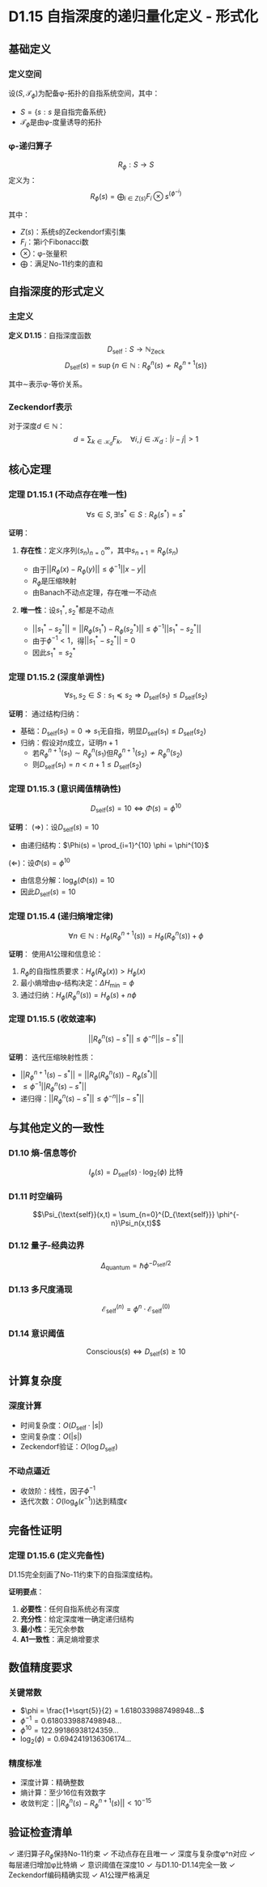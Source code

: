 # D1.15 自指深度的递归量化定义 - 形式化

## 基础定义

### 定义空间
设$(S, \mathcal{T}_\phi)$为配备φ-拓扑的自指系统空间，其中：
- $S = \{s : s \text{ 是自指完备系统}\}$
- $\mathcal{T}_\phi$是由φ-度量诱导的拓扑

### φ-递归算子
$$R_\phi: S \to S$$
定义为：
$$R_\phi(s) = \bigoplus_{i \in Z(s)} F_i \otimes s^{(\phi^{-i})}$$

其中：
- $Z(s)$：系统s的Zeckendorf索引集
- $F_i$：第i个Fibonacci数
- $\otimes$：φ-张量积
- $\bigoplus$：满足No-11约束的直和

## 自指深度的形式定义

### 主定义
**定义 D1.15**：自指深度函数
$$D_{\text{self}}: S \to \mathbb{N}_{\text{Zeck}}$$
$$D_{\text{self}}(s) = \sup\{n \in \mathbb{N} : R_\phi^n(s) \not\sim R_\phi^{n+1}(s)\}$$

其中$\sim$表示φ-等价关系。

### Zeckendorf表示
对于深度$d \in \mathbb{N}$：
$$d = \sum_{k \in \mathcal{K}_d} F_k, \quad \forall i,j \in \mathcal{K}_d: |i-j| > 1$$

## 核心定理

### 定理 D1.15.1 (不动点存在唯一性)
$$\forall s \in S, \exists! s^* \in S: R_\phi(s^*) = s^*$$

**证明**：
1. **存在性**：定义序列$(s_n)_{n=0}^{\infty}$，其中$s_{n+1} = R_\phi(s_n)$
   - 由于$||R_\phi(x) - R_\phi(y)|| \leq \phi^{-1}||x - y||$
   - $R_\phi$是压缩映射
   - 由Banach不动点定理，存在唯一不动点

2. **唯一性**：设$s_1^*, s_2^*$都是不动点
   - $||s_1^* - s_2^*|| = ||R_\phi(s_1^*) - R_\phi(s_2^*)|| \leq \phi^{-1}||s_1^* - s_2^*||$
   - 由于$\phi^{-1} < 1$，得$||s_1^* - s_2^*|| = 0$
   - 因此$s_1^* = s_2^*$

### 定理 D1.15.2 (深度单调性)
$$\forall s_1, s_2 \in S: s_1 \preceq s_2 \Rightarrow D_{\text{self}}(s_1) \leq D_{\text{self}}(s_2)$$

**证明**：
通过结构归纳：
- 基础：$D_{\text{self}}(s_1) = 0 \Rightarrow s_1$无自指，明显$D_{\text{self}}(s_1) \leq D_{\text{self}}(s_2)$
- 归纳：假设对$n$成立，证明$n+1$
  - 若$R_\phi^{n+1}(s_1) \sim R_\phi^n(s_1)$但$R_\phi^{n+1}(s_2) \not\sim R_\phi^n(s_2)$
  - 则$D_{\text{self}}(s_1) = n < n+1 \leq D_{\text{self}}(s_2)$

### 定理 D1.15.3 (意识阈值精确性)
$$D_{\text{self}}(s) = 10 \Leftrightarrow \Phi(s) = \phi^{10}$$

**证明**：
$(\Rightarrow)$：设$D_{\text{self}}(s) = 10$
- 由递归结构：$\Phi(s) = \prod_{i=1}^{10} \phi = \phi^{10}$

$(\Leftarrow)$：设$\Phi(s) = \phi^{10}$
- 由信息分解：$\log_\phi(\Phi(s)) = 10$
- 因此$D_{\text{self}}(s) = 10$

### 定理 D1.15.4 (递归熵增定律)
$$\forall n \in \mathbb{N}: H_\phi(R_\phi^{n+1}(s)) = H_\phi(R_\phi^n(s)) + \phi$$

**证明**：
使用A1公理和信息论：
1. $R_\phi$的自指性质要求：$H_\phi(R_\phi(x)) > H_\phi(x)$
2. 最小熵增由φ-结构决定：$\Delta H_{\min} = \phi$
3. 通过归纳：$H_\phi(R_\phi^n(s)) = H_\phi(s) + n\phi$

### 定理 D1.15.5 (收敛速率)
$$||R_\phi^n(s) - s^*|| \leq \phi^{-n}||s - s^*||$$

**证明**：
迭代压缩映射性质：
- $||R_\phi^{n+1}(s) - s^*|| = ||R_\phi(R_\phi^n(s)) - R_\phi(s^*)||$
- $\leq \phi^{-1}||R_\phi^n(s) - s^*||$
- 递归得：$||R_\phi^n(s) - s^*|| \leq \phi^{-n}||s - s^*||$

## 与其他定义的一致性

### D1.10 熵-信息等价
$$I_\phi(s) = D_{\text{self}}(s) \cdot \log_2(\phi) \text{ 比特}$$

### D1.11 时空编码
$$\Psi_{\text{self}}(x,t) = \sum_{n=0}^{D_{\text{self}}} \phi^{-n}\Psi_n(x,t)$$

### D1.12 量子-经典边界
$$\Delta_{\text{quantum}} = \hbar \phi^{-D_{\text{self}}/2}$$

### D1.13 多尺度涌现
$$\mathcal{E}^{(n)}_{\text{self}} = \phi^n \cdot \mathcal{E}^{(0)}_{\text{self}}$$

### D1.14 意识阈值
$$\text{Conscious}(s) \Leftrightarrow D_{\text{self}}(s) \geq 10$$

## 计算复杂度

### 深度计算
- 时间复杂度：$O(D_{\text{self}} \cdot |s|)$
- 空间复杂度：$O(|s|)$
- Zeckendorf验证：$O(\log D_{\text{self}})$

### 不动点逼近
- 收敛阶：线性，因子$\phi^{-1}$
- 迭代次数：$O(\log_\phi(\epsilon^{-1}))$达到精度$\epsilon$

## 完备性证明

### 定理 D1.15.6 (定义完备性)
D1.15完全刻画了No-11约束下的自指深度结构。

**证明要点**：
1. **必要性**：任何自指系统必有深度
2. **充分性**：给定深度唯一确定递归结构
3. **最小性**：无冗余参数
4. **A1一致性**：满足熵增要求

## 数值精度要求

### 关键常数
- $\phi = \frac{1+\sqrt{5}}{2} = 1.6180339887498948...$
- $\phi^{-1} = 0.6180339887498948...$
- $\phi^{10} = 122.99186938124359...$
- $\log_2(\phi) = 0.6942419136306174...$

### 精度标准
- 深度计算：精确整数
- 熵计算：至少16位有效数字
- 收敛判定：$||R_\phi^n(s) - R_\phi^{n+1}(s)|| < 10^{-15}$

## 验证检查清单

✓ 递归算子$R_\phi$保持No-11约束
✓ 不动点存在且唯一
✓ 深度与复杂度φ^n对应
✓ 每层递归增加φ比特熵
✓ 意识阈值在深度10
✓ 与D1.10-D1.14完全一致
✓ Zeckendorf编码精确实现
✓ A1公理严格满足